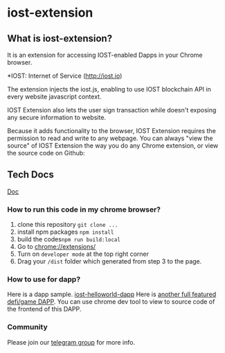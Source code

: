 # iost-extension

## What is iost-extension?

It is an extension for accessing IOST-enabled Dapps in your Chrome browser.

\*IOST: Internet of Service (http://iost.io)

The extension injects the iost.js, enabling to use IOST blockchain API in every website javascript context.

IOST Extension also lets the user sign transaction while doesn't exposing any secure information to website.

Because it adds functionality to the browser, IOST Extension requires the permission to read and write to any webpage. You can always "view the source" of IOST Extension the way you do any Chrome extension, or view the source code on Github:

## Tech Docs
[Doc](doc/README.md)

### How to run this code in my chrome browser?

1. clone this repository  `git clone ...`
2. install npm packages  `npm install`
3. build the codes`npm run build:local`
4. Go to [chrome://extensions/](chrome://extensions/)
5. Turn on `developer mode` at the top right corner
6. Drag your `/dist` folder which generated from step 3 to the page.

### How to use for dapp?
Here is a dapp sample. [iost-helloworld-dapp](https://github.com/lucusfly/iost-helloworld-dapp)
Here is [another full featured defi/game DAPP](https://pumpkindefi.com/). You can use chrome dev tool to view to source code of the frontend of this DAPP.

### Community

Please join our [telegram group](https://t.me/iostdev) for more info.


<!-- const iost = IOSTJS.iost(IOST) -->
